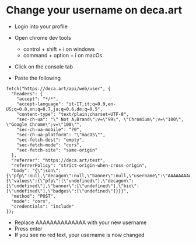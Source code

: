 # Change your username on deca.art

- Login into your profile
- Open chrome dev tools
  - control + shift + i on windows
  - command + option + i on macOs
  
- Click on the console tab
- Paste the following

```
fetch("https://deca.art/api/web/user", {
  "headers": {
    "accept": "*/*",
    "accept-language": "it-IT,it;q=0.9,en-US;q=0.8,en;q=0.7,ja;q=0.6,de;q=0.5",
    "content-type": "text/plain;charset=UTF-8",
    "sec-ch-ua": "\" Not A;Brand\";v=\"99\", \"Chromium\";v=\"100\", \"Google Chrome\";v=\"100\"",
    "sec-ch-ua-mobile": "?0",
    "sec-ch-ua-platform": "\"macOS\"",
    "sec-fetch-dest": "empty",
    "sec-fetch-mode": "cors",
    "sec-fetch-site": "same-origin"
  },
  "referrer": "https://deca.art/test",
  "referrerPolicy": "strict-origin-when-cross-origin",
  "body": "{\"json\":{\"pfp\":null,\"decagon\":null,\"banner\":null,\"username\":\"AAAAAAAAAAAAAA\",\"bio\":null,\"badges\":null},\"meta\":{\"values\":{\"pfp\":[\"undefined\"],\"decagon\":[\"undefined\"],\"banner\":[\"undefined\"],\"bio\":[\"undefined\"],\"badges\":[\"undefined\"]}}}",
  "method": "POST",
  "mode": "cors",
  "credentials": "include"
});
```

- Replace AAAAAAAAAAAAAA with your new username
- Press enter
- If you see no red text, your username is now changed
